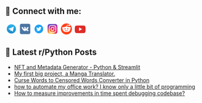 ## 🔎 Connect with me:
[<img src="https://github.com/bullbesh/bullbesh/blob/main/images/Telegram.png" width="32" height="32" />](https://t.me/bullbesh)
[<img src="https://github.com/bullbesh/bullbesh/blob/main/images/VK.png" width="32" height="32" />](https://vk.com/bullbesh)
[<img src="https://github.com/bullbesh/bullbesh/blob/main/images/Twitter.png" width="32" height="32" />](https://twitter.com/bullbesh1)
[<img src="https://github.com/bullbesh/bullbesh/blob/main/images/Instagram.png" width="32" height="32" />](https://www.instagram.com/bullbesh)
[<img src="https://github.com/bullbesh/bullbesh/blob/main/images/Reddit.png" width="32" height="32" />](https://www.reddit.com/user/bullbesh)
[<img src="https://github.com/bullbesh/bullbesh/blob/main/images/YouTube.png" width="32" height="32" />](https://www.youtube.com/channel/UCtfjRs6uzgq5mfm8S06WTcg)

## 📕 Latest r/Python Posts
<!-- BLOG-POST-LIST:START -->
- [NFT and Metadata Generator - Python &amp; Streamlit](https://www.reddit.com/r/Python/comments/102vasd/nft_and_metadata_generator_python_streamlit/)
- [My first big project, a Manga Translator.](https://www.reddit.com/r/Python/comments/102uurs/my_first_big_project_a_manga_translator/)
- [Curse Words to Censored Words Converter in Python](https://www.reddit.com/r/Python/comments/102t6r6/curse_words_to_censored_words_converter_in_python/)
- [how to automate my office work? I know only a little bit of programming](https://www.reddit.com/r/Python/comments/102rxhz/how_to_automate_my_office_work_i_know_only_a/)
- [How to measure improvements in time spent debugging codebase?](https://www.reddit.com/r/Python/comments/102rt8v/how_to_measure_improvements_in_time_spent/)
<!-- BLOG-POST-LIST:END -->
